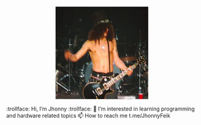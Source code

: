 <p align="center"> <img src="ss.gif" alt="me!"/></p>
 :trollface: Hi, I’m Jhonny :trollface:
👀 I’m interested in learning programming and hardware related topics 📫 How to reach me t.me/JhonnyFeik
